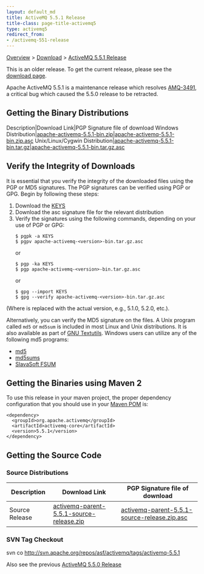 ```yaml
---
layout: default_md
title: ActiveMQ 5.5.1 Release 
title-class: page-title-activemq5
type: activemq5
redirect_from:
- /activemq-551-release
---
```


[Overview](overview) > [Download](download) > [ActiveMQ 5.5.1 Release](activemq-551-release)

<div class="alert alert-warning">
  This is an older release. To get the current release, please see the <a href="{{site.baseurl}}/components/classic/download" class="alert-link">download page</a>.
</div>

Apache ActiveMQ 5.5.1 is a maintenance release which resolves [AMQ-3491](https://issues.apache.org/jira/browse/AMQ-3491), a critical bug which caused the 5.5.0 release to be retracted.

Getting the Binary Distributions
--------------------------------

Description|Download Link|PGP Signature file of download
Windows Distribution|[apache-activemq-5.5.1-bin.zip](http://archive.apache.org/dist/activemq/apache-activemq/5.5.1/apache-activemq-5.5.1-bin.zip)|[apache-activemq-5.5.1-bin.zip.asc](http://archive.apache.org/dist/activemq/apache-activemq/5.5.1/apache-activemq-5.5.1-bin.zip.asc)
Unix/Linux/Cygwin Distribution|[apache-activemq-5.5.1-bin.tar.gz](http://archive.apache.org/dist/activemq/apache-activemq/5.5.1/apache-activemq-5.5.1-bin.tar.gz)|[apache-activemq-5.5.1-bin.tar.gz.asc](http://archive.apache.org/dist/activemq/apache-activemq/5.5.1/apache-activemq-5.5.1-bin.tar.gz.asc)

Verify the Integrity of Downloads
---------------------------------

It is essential that you verify the integrity of the downloaded files using the PGP or MD5 signatures. The PGP signatures can be verified using PGP or GPG. Begin by following these steps:

1.  Download the [KEYS](http://www.apache.org/dist/activemq/KEYS)
2.  Download the asc signature file for the relevant distribution
3.  Verify the signatures using the following commands, depending on your use of PGP or GPG:
    ```
    $ pgpk -a KEYS
    $ pgpv apache-activemq-<version>-bin.tar.gz.asc
    ```
    or
    ```
    $ pgp -ka KEYS
    $ pgp apache-activemq-<version>-bin.tar.gz.asc
    ```
    or
    ```
    $ gpg --import KEYS
    $ gpg --verify apache-activemq-<version>-bin.tar.gz.asc
    ```

(Where <version> is replaced with the actual version, e.g., 5.1.0, 5.2.0, etc.).

Alternatively, you can verify the MD5 signature on the files. A Unix program called `md5` or `md5sum` is included in most Linux and Unix distributions. It is also available as part of [GNU Textutils](http://www.gnu.org/software/textutils/textutils.html). Windows users can utilize any of the following md5 programs:

*   [md5](http://www.fourmilab.ch/md5/)
*   [md5sums](http://www.pc-tools.net/win32/md5sums/)
*   [SlavaSoft FSUM](http://www.slavasoft.com/fsum/)

Getting the Binaries using Maven 2
----------------------------------

To use this release in your maven project, the proper dependency configuration that you should use in your [Maven POM](http://maven.apache.org/guides/introduction/introduction-to-the-pom.html) is:
```
<dependency>
  <groupId>org.apache.activemq</groupId>
  <artifactId>activemq-core</artifactId>
  <version>5.5.1</version>
</dependency>
```
Getting the Source Code
-----------------------

### Source Distributions

Description|Download Link|PGP Signature file of download
---|---|---
Source Release|[activemq-parent-5.5.1-source-release.zip](http://archive.apache.org/dist/activemq/apache-activemq/5.5.1/activemq-parent-5.5.1-source-release.zip)|[activemq-parent-5.5.1-source-release.zip.asc](http://archive.apache.org/dist/activemq/apache-activemq/5.5.1/activemq-parent-5.5.1-source-release.zip.asc)

### SVN Tag Checkout

svn co http://svn.apache.org/repos/asf/activemq/tags/activemq-5.5.1

Also see the previous [ActiveMQ 5.5.0 Release](activemq-550-release)

